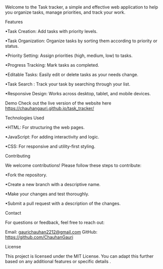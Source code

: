 Welcome to the Task tracker, a simple and effective web application to help you organize tasks, manage priorities, and track your work.

Features 

•Task Creation: Add tasks with priority levels.

•Task Organization: Organize tasks by sorting them according to priority or status.

•Priority Setting: Assign priorities (high, medium, low) to tasks.

•Progress Tracking: Mark tasks as completed.

•Editable Tasks: Easily edit or delete tasks as your needs change.

•Task Search : Track your task by searching through your list.

•Responsive Design: Works across desktop, tablet, and mobile devices.

Demo Check out the live version of the website here https://chauhangauri.github.io/task_tracker/

Technologies Used

•HTML: For structuring the web pages.

•JavaScript: For adding interactivity and logic.

•CSS: For responsive and utility-first styling.

Contributing

We welcome contributions! Please follow these steps to contribute:

•Fork the repository.

•Create a new branch with a descriptive name.

•Make your changes and test thoroughly.

•Submit a pull request with a description of the changes.

Contact

For questions or feedback, feel free to reach out:

Email: gaurichauhan2212@gmail.com GitHub: https://github.com/ChauhanGauri

License

This project is licensed under the MIT License. You can adapt this further based on any additional features or specific details .
